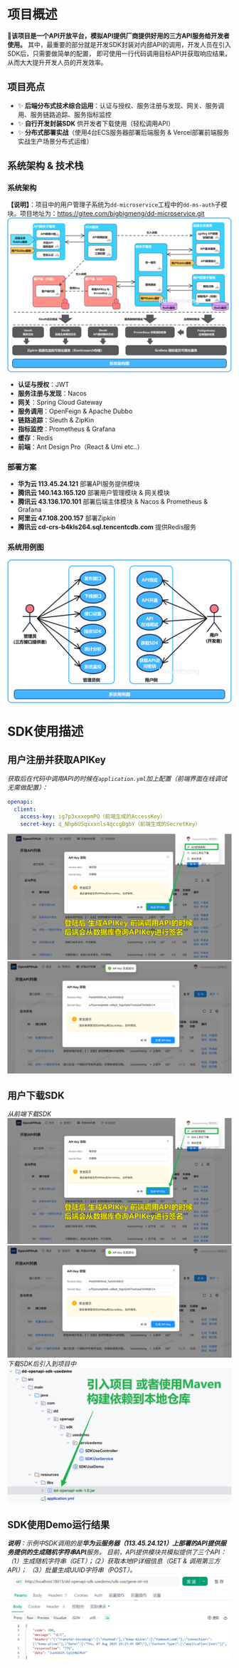# 项目概述
🎯**该项目是一个API开放平台，模拟API提供厂商提供好用的三方API服务给开发者使用。** 
其中，最重要的部分就是开发SDK封装对内部API的调用，开发人员在引入SDK后，只需要做简单的配置，
即可使用一行代码调用目标API并获取响应结果，从而大大提升开发人员的开发效率。
## 项目亮点
- ✨ **后端分布式技术综合运用**：认证与授权、服务注册与发现、网关、服务调用、服务链路追踪、服务指标监控
- ✨ **自行开发封装SDK** 供开发者下载使用（轻松调用API）
- ✨ **分布式部署实战**（使用4台ECS服务器部署后端服务 & Vercel部署前端服务 实战生产场景分布式运维）
## 系统架构 & 技术栈
### 系统架构
**【说明】**：项目中的用户管理子系统为`dd-microservice`工程中的`dd-ms-auth`子模块。项目地址为：https://gitee.com/bigbigmeng/dd-microservice.git
![](/imgs/sys_arch_v3.png)
- **认证与授权**：JWT
- **服务注册与发现**：Nacos
- **网关**：Spring Cloud Gateway
- **服务调用**：OpenFeign & Apache Dubbo
- **链路追踪**：Sleuth & ZipKin
- **指标监控**：Prometheus & Grafana
- **缓存**：Redis
- **前端**：Ant Design Pro（React & Umi etc..）
### 部署方案
- **华为云 113.45.24.121** 部署API服务提供模块
- **腾讯云 140.143.165.120** 部署用户管理模块 & 网关模块
- **腾讯云 43.136.170.101** 部署后端主体模块 & Nacos & Prometheus & Grafana
- **阿里云 47.108.200.157** 部署Zipkin
- **腾讯云 cd-crs-b4kls264.sql.tencentcdb.com** 提供Redis服务
### 系统用例图
![](/imgs/sys_usecase.png)
# SDK使用描述
## 用户注册并获取APIKey
_获取后在代码中调用API的时候在`application.yml`加上配置（前端界面在线调试无需做配置）：_
```yaml
openapi:
  client:
    access-key: ig7p3xxxepmPQ（前端生成的AccessKey）
    secret-key: q_Nhp6USqxxxnls4qccgBgbY（前端生成的SecretKey）
```
![](/imgs/api_key_gene.png)
![](/imgs/api_key_gene_success.png)
## 用户下载SDK
_从前端下载SDK_
![](/imgs/api_key_gene.png)
![](/imgs/api_key_gene_success.png)
_下载SDK后引入到项目中_
![](/imgs/sdk_import.png)
## SDK使用Demo运行结果
_**说明**：示例中SDK调用的是**华为云服务器（113.45.24.121）**上部署的API提供服务提供的**生成随机字符串API**服务。
目前，API提供模块共模拟提供了三个API：（1）生成随机字符串（GET）；（2）获取本地IP详细信息（GET & 调用第三方API）；
（3）批量生成UUID字符串（POST）。_
![](/imgs/sdk_usedemo_rst.png)